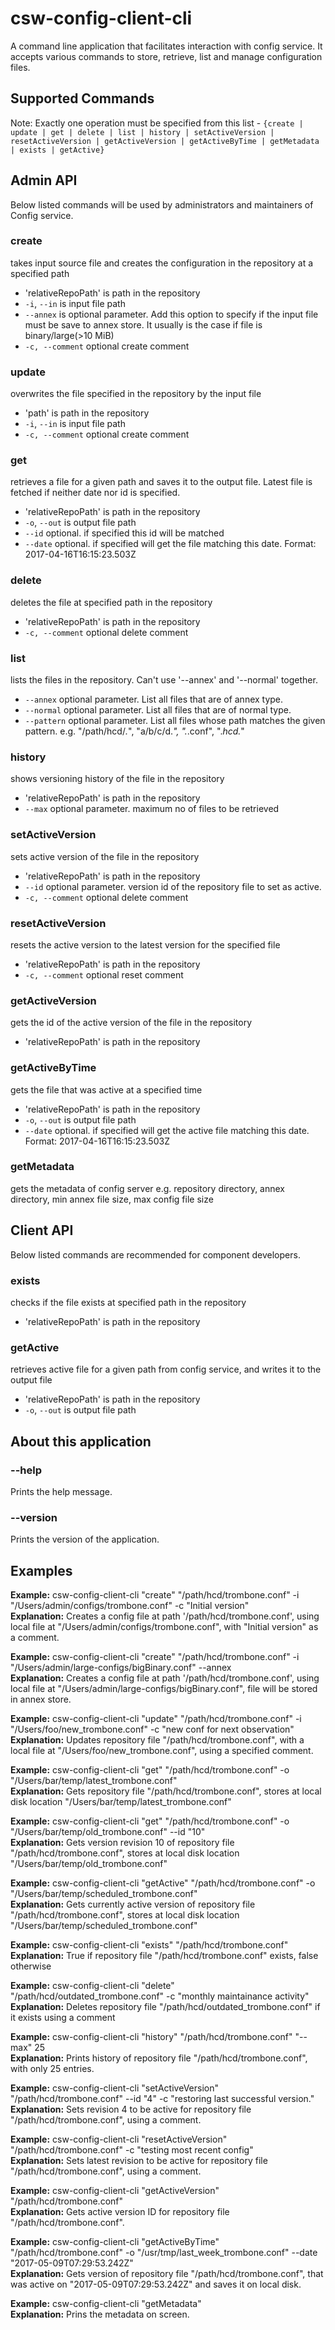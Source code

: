 # csw-config-client-cli

A command line application that facilitates interaction with config service. It accepts various commands to store, retrieve, list and manage configuration files.

## Supported Commands

Note: Exactly one operation must be specified from this list - `{create | update | get | delete | list | history | setActiveVersion | resetActiveVersion | getActiveVersion | getActiveByTime | getMetadata | exists | getActive}`

## Admin API
Below listed commands will be used by administrators and maintainers of Config service.

### create
takes input source file and creates the configuration in the repository at a specified path

 * 'relativeRepoPath' is path in the repository
 * `-i`, `--in` is input file path
 * `--annex` is optional parameter. Add this option to specify if the input file must be save to annex store. It usually is the case if file is binary/large(>10 MiB)
 * `-c, --comment` optional create comment
 
### update
overwrites the file specified in the repository by the input file

 * 'path' is path in the repository
 * `-i`, `--in` is input file path
 * `-c, --comment` optional create comment
 
### get
retrieves a file for a given path and saves it to the output file. Latest file is fetched if neither date nor id is specified.

 * 'relativeRepoPath' is path in the repository
 * `-o`, `--out` is output file path
 * `--id` optional. if specified this id will be matched
 * `--date` optional. if specified will get the file matching this date. Format: 2017-04-16T16:15:23.503Z
 
### delete
 deletes the file at specified path in the repository
 
  * 'relativeRepoPath' is path in the repository
  * `-c, --comment` optional delete comment
  
### list
lists the files in the repository. Can't use '--annex' and '--normal' together.

 * `--annex` optional parameter. List all files that are of annex type. 
 * `--normal` optional parameter. List all files that are of normal type. 
 * `--pattern` optional parameter. List all files whose path matches the given pattern. e.g. "/path/hcd/*.*", "a/b/c/d.*", ".*.conf", ".*hcd.*"
 
### history
shows versioning history of the file in the repository

* 'relativeRepoPath' is path in the repository
* `--max` optional parameter. maximum no of files to be retrieved

### setActiveVersion
sets active version of the file in the repository

 * 'relativeRepoPath' is path in the repository
 * `--id` optional parameter. version id of the repository file to set as active.
 * `-c, --comment` optional delete comment

### resetActiveVersion
resets the active version to the latest version for the specified file

  * 'relativeRepoPath' is path in the repository
  * `-c, --comment` optional reset comment
  
### getActiveVersion
gets the id of the active version of the file in the repository

 * 'relativeRepoPath' is path in the repository
 
### getActiveByTime
gets the file that was active at a specified time

  * 'relativeRepoPath' is path in the repository
  * `-o`, `--out` is output file path
  * `--date` optional. if specified will get the active file matching this date. Format: 2017-04-16T16:15:23.503Z
  
### getMetadata
gets the metadata of config server e.g. repository directory, annex directory, min annex file size, max config file size

## Client API
Below listed commands are recommended for component developers.

### exists
checks if the file exists at specified path in the repository

 * 'relativeRepoPath' is path in the repository
 
### getActive
retrieves active file for a given path from config service, and writes it to the output file
  * 'relativeRepoPath' is path in the repository
  * `-o`, `--out` is output file path
  
## About this application 
 
### --help 
Prints the help message.

### --version 
Prints the version of the application.

## Examples

**Example:** csw-config-client-cli "create" "/path/hcd/trombone.conf" -i "/Users/admin/configs/trombone.conf" -c "Initial version"   
**Explanation:** Creates a config file at path '/path/hcd/trombone.conf', using local file at "/Users/admin/configs/trombone.conf", with "Initial version" as a comment.

**Example:** csw-config-client-cli "create" "/path/hcd/trombone.conf" -i "/Users/admin/large-configs/bigBinary.conf" --annex   
**Explanation:** Creates a config file at path '/path/hcd/trombone.conf', using local file at "/Users/admin/large-configs/bigBinary.conf", file will be stored in annex store.

**Example:** csw-config-client-cli "update" "/path/hcd/trombone.conf" -i "/Users/foo/new_trombone.conf" -c "new conf for next observation"    
**Explanation:** Updates repository file "/path/hcd/trombone.conf", with a local file at "/Users/foo/new_trombone.conf", using a specified comment.

**Example:** csw-config-client-cli "get" "/path/hcd/trombone.conf" -o "/Users/bar/temp/latest_trombone.conf"    
**Explanation:** Gets repository file "/path/hcd/trombone.conf", stores at local disk location "/Users/bar/temp/latest_trombone.conf"

**Example:** csw-config-client-cli "get" "/path/hcd/trombone.conf" -o "/Users/bar/temp/old_trombone.conf" --id "10"    
**Explanation:** Gets version revision 10 of repository file "/path/hcd/trombone.conf", stores at local disk location "/Users/bar/temp/old_trombone.conf"

**Example:** csw-config-client-cli "getActive" "/path/hcd/trombone.conf" -o "/Users/bar/temp/scheduled_trombone.conf"    
**Explanation:** Gets currently active version of repository file "/path/hcd/trombone.conf", stores at local disk location "/Users/bar/temp/scheduled_trombone.conf"

**Example:** csw-config-client-cli "exists" "/path/hcd/trombone.conf"    
**Explanation:** True if repository file "/path/hcd/trombone.conf" exists, false otherwise

**Example:** csw-config-client-cli "delete" "/path/hcd/outdated_trombone.conf" -c "monthly maintainance activity"    
**Explanation:** Deletes repository file "/path/hcd/outdated_trombone.conf" if it exists using a comment

**Example:** csw-config-client-cli "history" "/path/hcd/trombone.conf" "--max" 25    
**Explanation:** Prints history of repository file "/path/hcd/trombone.conf", with only 25 entries.

**Example:** csw-config-client-cli "setActiveVersion" "/path/hcd/trombone.conf" --id "4" -c "restoring last successful version."    
**Explanation:** Sets revision 4 to be active for repository file "/path/hcd/trombone.conf", using a comment.

**Example:** csw-config-client-cli "resetActiveVersion" "/path/hcd/trombone.conf" -c "testing most recent config"    
**Explanation:** Sets latest revision to be active for repository file "/path/hcd/trombone.conf", using a comment.

**Example:** csw-config-client-cli "getActiveVersion" "/path/hcd/trombone.conf"    
**Explanation:** Gets active version ID for repository file "/path/hcd/trombone.conf".

**Example:** csw-config-client-cli "getActiveByTime" "/path/hcd/trombone.conf" -o "/usr/tmp/last_week_trombone.conf" --date "2017-05-09T07:29:53.242Z"    
**Explanation:** Gets version of repository file "/path/hcd/trombone.conf", that was active on "2017-05-09T07:29:53.242Z" and saves it on local disk.

**Example:** csw-config-client-cli "getMetadata"    
**Explanation:** Prins the metadata on screen.

